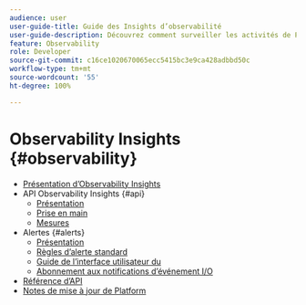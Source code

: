 ```yaml
---
audience: user
user-guide-title: Guide des Insights d’observabilité
user-guide-description: Découvrez comment surveiller les activités de Platform à l’aide de mesures statistiques et de notifications d’événement provenant d’Adobe Experience Platform Observability Insights.
feature: Observability
role: Developer
source-git-commit: c16ce1020670065ecc5415bc3e9ca428adbbd50c
workflow-type: tm+mt
source-wordcount: '55'
ht-degree: 100%

---
```



# Observability Insights {#observability}

* [Présentation d’Observability Insights](./home.md)
* API Observability Insights {#api}
   * [Présentation](./api/overview.md)
   * [Prise en main](./api/getting-started.md)
   * [Mesures](./api/metrics.md)
* Alertes {#alerts}
   * [Présentation](./alerts/overview.md)
   * [Règles d’alerte standard](./alerts/rules.md)
   * [Guide de l’interface utilisateur du ](./alerts/ui.md)
   * [Abonnement aux notifications d’événement I/O](./alerts/subscribe.md)
* [Référence d’API](https://www.adobe.io/experience-platform-apis/references/observability-insights/)
* [Notes de mise à jour de Platform](https://docs.adobe.com/content/help/fr-FR/experience-platform/release-notes/latest.html)